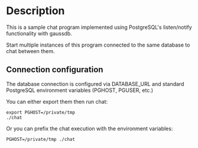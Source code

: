 # Description

This is a sample chat program implemented using PostgreSQL's listen/notify
functionality with gaussdb.

Start multiple instances of this program connected to the same database to chat
between them.

## Connection configuration

The database connection is configured via DATABASE_URL and standard PostgreSQL environment variables (PGHOST, PGUSER, etc.)

You can either export them then run chat:

    export PGHOST=/private/tmp
    ./chat

Or you can prefix the chat execution with the environment variables:

    PGHOST=/private/tmp ./chat
